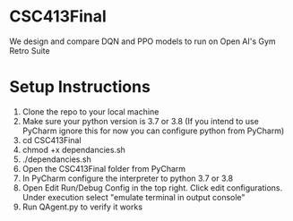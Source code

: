 # CSC413Final
We design and compare DQN and PPO models to run on Open AI's Gym Retro Suite

# Setup Instructions

1. Clone the repo to your local machine
2. Make sure your python version is 3.7 or 3.8 (If you intend to use PyCharm ignore this for now you can configure python from PyCharm)
3. cd CSC413Final
4. chmod +x dependancies.sh
5. ./dependancies.sh
6. Open the CSC413Final folder from PyCharm
7. In PyCharm configure the interpreter to python 3.7 or 3.8
8. Open Edit Run/Debug Config in the top right. Click edit configurations. Under execution select "emulate terminal in output console"
9. Run QAgent.py to verify it works
